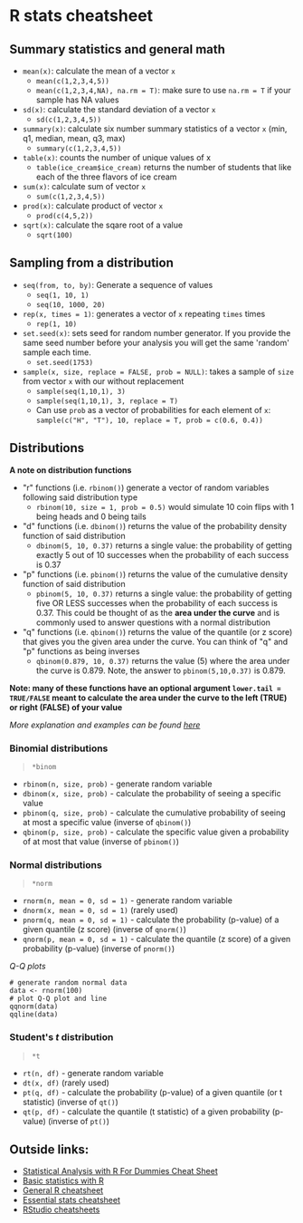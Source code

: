 # R stats cheatsheet

## Summary statistics and general math
- `mean(x)`: calculate the mean of a vector `x`
    - `mean(c(1,2,3,4,5))`
    - `mean(c(1,2,3,4,NA), na.rm = T)`: make sure to use `na.rm = T` if your sample has NA values
- `sd(x)`: calculate the standard deviation of a vector `x`
    - `sd(c(1,2,3,4,5))`
- `summary(x)`: calculate six number summary statistics of a vector `x` (min, q1, median, mean, q3, max)
    - `summary(c(1,2,3,4,5))`
- `table(x)`: counts the number of unique values of x
    - `table(ice_cream$ice_cream)` returns the number of students that like each of the three flavors of ice cream
- `sum(x)`: calculate sum of vector `x`
    - `sum(c(1,2,3,4,5))`
- `prod(x)`: calculate product of vector `x`
    - `prod(c(4,5,2))`
- `sqrt(x)`: calculate the sqare root of a value
    - `sqrt(100)`

## Sampling from a distribution
- `seq(from, to, by)`: Generate a sequence of values
    - `seq(1, 10, 1)`
    - `seq(10, 1000, 20)`
- `rep(x, times = 1)`: generates a vector of `x` repeating `times` times
    - `rep(1, 10)`
- `set.seed(x)`: sets seed for random number generator. If you provide the same seed number before your analysis you will get the same 'random' sample each time.
    - `set.seed(1753)`
- `sample(x, size, replace = FALSE, prob = NULL)`: takes a sample of `size` from vector `x` with our without replacement
    - `sample(seq(1,10,1), 3)`
    - `sample(seq(1,10,1), 3, replace = T)`
    - Can use `prob` as a vector of probabilities for each element of `x`: `sample(c("H", "T"), 10, replace = T, prob = c(0.6, 0.4))`

## Distributions

**A note on distribution functions**
- "r" functions (i.e. `rbinom()`) generate a vector of random variables following said distribution type
    - `rbinom(10, size = 1, prob = 0.5)` would simulate 10 coin flips with 1 being heads and 0 being tails
- "d" functions (i.e. `dbinom()`) returns the value of the probability density function of said distribution
    - `dbinom(5, 10, 0.37)` returns a single value: the probability of getting exactly 5 out of 10 successes when the probability of each success is 0.37
- "p" functions (i.e. `pbinom()`) returns the value of the cumulative density function of said distribution
    - `pbinom(5, 10, 0.37)` returns a single value: the probability of getting five OR LESS successes when the probability of each success is 0.37. This could be thought of as the **area under the curve** and is commonly used to answer questions with a normal distribution
- "q" functions (i.e. `qbinom()`) returns the value of the quantile (or z score) that gives you the given area under the curve. You can think of "q" and "p" functions as being inverses
    - `qbinom(0.879, 10, 0.37)` returns the value (5) where the area under the curve is 0.879. Note, the answer to `pbinom(5,10,0.37)` is 0.879.

**Note: many of these functions have an optional argument `lower.tail = TRUE/FALSE` meant to calculate the area under the curve to the left (TRUE) or right (FALSE) of your value**

*More explanation and examples can be found [here](https://www.statology.org/dbinom-pbinom-qbinom-rbinom-in-r/)*

### Binomial distributions
> `*binom`
- `rbinom(n, size, prob)` - generate random variable
- `dbinom(x, size, prob)` - calculate the probability of seeing a specific value
- `pbinom(q, size, prob)` - calculate the cumulative probability of seeing at most a specific value (inverse of `qbinom()`)
- `qbinom(p, size, prob)` - calculate the specific value given a probability of at most that value (inverse of `pbinom()`)

### Normal distributions
> `*norm`
- `rnorm(n, mean = 0, sd = 1)` - generate random variable
- `dnorm(x, mean = 0, sd = 1)` (rarely used)
- `pnorm(q, mean = 0, sd = 1)` - calculate the probability (p-value) of a given quantile (z score) (inverse of `qnorm()`)
- `qnorm(p, mean = 0, sd = 1)` - calculate the quantile (z score) of a given probability (p-value) (inverse of `pnorm()`)

*Q-Q plots*
```
# generate random normal data
data <- rnorm(100)
# plot Q-Q plot and line
qqnorm(data)
qqline(data)
```


### Student's *t* distribution
> `*t`
- `rt(n, df)` - generate random variable
- `dt(x, df)` (rarely used)
- `pt(q, df)` - calculate the probability (p-value) of a given quantile (or t statistic) (inverse of `qt()`)
- `qt(p, df)` - calculate the quantile (t statistic) of a given probability (p-value) (inverse of `pt()`)


## Outside links:
* [Statistical Analysis with R For Dummies Cheat Sheet](https://www.dummies.com/programming/r/statistical-analysis-with-r-for-dummies-cheat-sheet/)
* [Basic statistics with R](https://cheatography.com/xeonkai/cheat-sheets/basic-statistics-with-r/)
* [General R cheatsheet](http://nicolascampione.weebly.com/uploads/1/9/4/1/19411255/r_cheat_sheet.pdf)
* [Essential stats cheatsheet](https://bioconnector.github.io/workshops/handouts/r-stats-cheatsheet.pdf)
* [RStudio cheatsheets](https://www.rstudio.com/resources/cheatsheets/)


